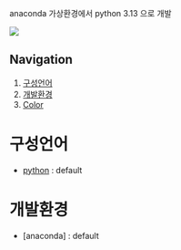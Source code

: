 

anaconda 가상환경에서 python 3.13 으로 개발

<img src="https://capsule-render.vercel.app/api?type=transparent&height=200&section=header&text=todoList&fontSize=90&fontColor=#99bbff&desc=오늘의 할일을 문장으로 변경하여 일기로 저장 시키는 시스템&descAlignY=51&descAlign=62"/>


## Navigation

1. [구성언어](#구성언어)
2. [개발환경](#개발환경)
3. [Color](#color)

# 구성언어
- [python](#python) : default

# 개발환경
- [anaconda] : default

